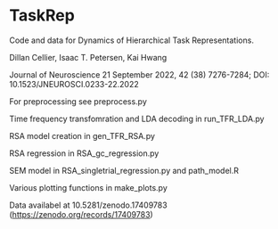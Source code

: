 # TaskRep
Code and data for Dynamics of Hierarchical Task Representations.

Dillan Cellier, Isaac T. Petersen, Kai Hwang

Journal of Neuroscience 21 September 2022, 42 (38) 7276-7284; DOI: 10.1523/JNEUROSCI.0233-22.2022


For preprocessing see preprocess.py

Time frequency transfomration and LDA decoding in run_TFR_LDA.py

RSA model creation in gen_TFR_RSA.py

RSA regression in RSA_gc_regression.py

SEM model in RSA_singletrial_regression.py and path_model.R

Various plotting functions in make_plots.py

Data availabel at 10.5281/zenodo.17409783  (https://zenodo.org/records/17409783)

